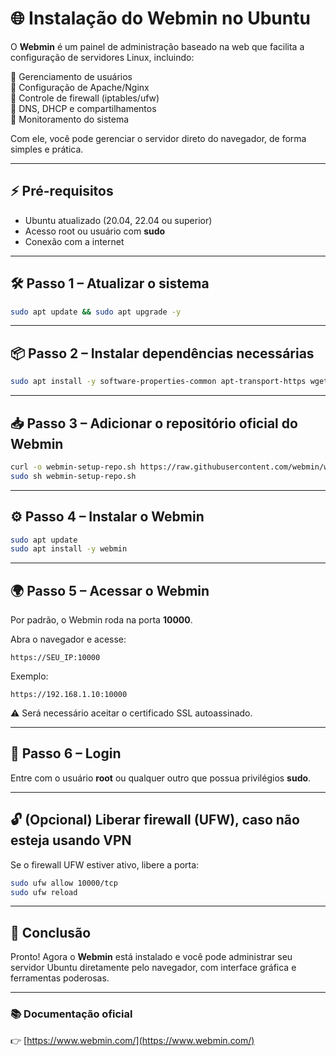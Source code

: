 # 🌐 Instalação do Webmin no Ubuntu

O **Webmin** é um painel de administração baseado na web que facilita a configuração de servidores Linux, incluindo:

🔹 Gerenciamento de usuários  
🔹 Configuração de Apache/Nginx  
🔹 Controle de firewall (iptables/ufw)  
🔹 DNS, DHCP e compartilhamentos  
🔹 Monitoramento do sistema  

Com ele, você pode gerenciar o servidor direto do navegador, de forma simples e prática.  

---

## ⚡ Pré-requisitos
- Ubuntu atualizado (20.04, 22.04 ou superior)  
- Acesso root ou usuário com **sudo**  
- Conexão com a internet  

---

## 🛠️ Passo 1 – Atualizar o sistema
```bash
sudo apt update && sudo apt upgrade -y
````

---

## 📦 Passo 2 – Instalar dependências necessárias

```bash
sudo apt install -y software-properties-common apt-transport-https wget
```

---

## 📥 Passo 3 – Adicionar o repositório oficial do Webmin

```bash
curl -o webmin-setup-repo.sh https://raw.githubusercontent.com/webmin/webmin/master/webmin-setup-repo.sh
sudo sh webmin-setup-repo.sh
```

---

## ⚙️ Passo 4 – Instalar o Webmin

```bash
sudo apt update
sudo apt install -y webmin
```

---

## 🌍 Passo 5 – Acessar o Webmin

Por padrão, o Webmin roda na porta **10000**.

Abra o navegador e acesse:

```
https://SEU_IP:10000
```

Exemplo:

```
https://192.168.1.10:10000
```

⚠️ Será necessário aceitar o certificado SSL autoassinado.

---

## 🔑 Passo 6 – Login

Entre com o usuário **root** ou qualquer outro que possua privilégios **sudo**.

---

## 🔓 (Opcional) Liberar firewall (UFW), caso não esteja usando VPN

Se o firewall UFW estiver ativo, libere a porta:

```bash
sudo ufw allow 10000/tcp
sudo ufw reload
```

---

## 🎉 Conclusão

Pronto! Agora o **Webmin** está instalado e você pode administrar seu servidor Ubuntu diretamente pelo navegador, com interface gráfica e ferramentas poderosas.

---

### 📚 Documentação oficial

👉 [https://www.webmin.com/](https://www.webmin.com/)
